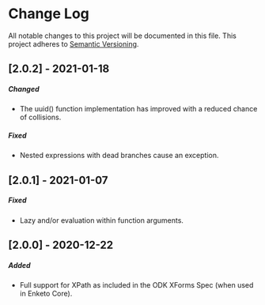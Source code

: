 Change Log
=========
All notable changes to this project will be documented in this file.
This project adheres to [Semantic Versioning](http://semver.org/).

[2.0.2] - 2021-01-18
------------------------
##### Changed
- The uuid() function implementation has improved with a reduced chance of collisions.

##### Fixed
- Nested expressions with dead branches cause an exception.

[2.0.1] - 2021-01-07
------------------------
##### Fixed
- Lazy and/or evaluation within function arguments.

[2.0.0] - 2020-12-22
-----------------------
##### Added
- Full support for XPath as included in the ODK XForms Spec (when used in Enketo Core).